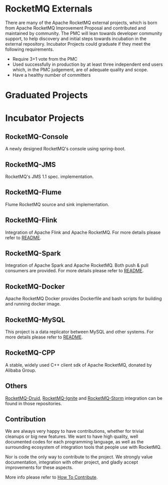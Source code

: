 # RocketMQ Externals

There are many of the Apache RocketMQ external projects, which is born from Apache RocketMQ Improvement Proposal and contributed and maintained by community. The PMC will lean towards developer community support, to help discovery and initial steps towards incubation in the external repository. Incubator Projects could graduate if they meet the following requirements.

 * Require 3+1 vote from the PMC
 * Used successfully in production by at least three independent end users which, in the PMC judgement, are of adequate quality and scope.
 * Have a healthy number of committers



# Graduated Projects

# Incubator Projects
 

## RocketMQ-Console
A newly designed RocketMQ's console using spring-boot.

## RocketMQ-JMS
RocketMQ's JMS 1.1 spec. implementation.

## RocketMQ-Flume
Flume RocketMQ source and sink implementation.

## RocketMQ-Flink

Integration of Apache Flink and Apache RocketMQ. For more details please refer to [README](https://github.com/apache/rocketmq-externals/tree/master/rocketmq-flink).

## RocketMQ-Spark

Integration of Apache Spark and Apache RocketMQ. Both push & pull consumers are provided. For more details please refer to [README](https://github.com/apache/rocketmq-externals/tree/master/rocketmq-spark).

## RocketMQ-Docker
Apache RocketMQ Docker provides Dockerfile and bash scripts for building and running docker image.

## RocketMQ-MySQL
This project is a data replicator between MySQL and other systems. For more details please refer to [README](https://github.com/apache/rocketmq-externals/tree/master/rocketmq-mysql).

## RocketMQ-CPP

A stable, widely used C++ client sdk of Apache RocketMQ, donated by Alibaba Group.

## Others
[RocketMQ-Druid](https://github.com/druid-io/druid/tree/master/extensions-contrib/druid-rocketmq), [RocketMQ-Ignite](https://github.com/apache/ignite/tree/master/modules/rocketmq) and [RocketMQ-Storm](https://github.com/apache/storm/tree/master/external/storm-rocketmq) integration can be found in those repositories.

## Contribution

We are always very happy to have contributions, whether for trivial cleanups or big new features. We want to have high quality, well documented codes for each programming language, as well as the surrounding ecosystem of integration tools that people use with RocketMQ.

Nor is code the only way to contribute to the project. We strongly value documentation, integration with other project, and gladly accept improvements for these aspects.

More info please refer to [How To Contribute](http://rocketmq.apache.org/docs/how-to-contribute/).
